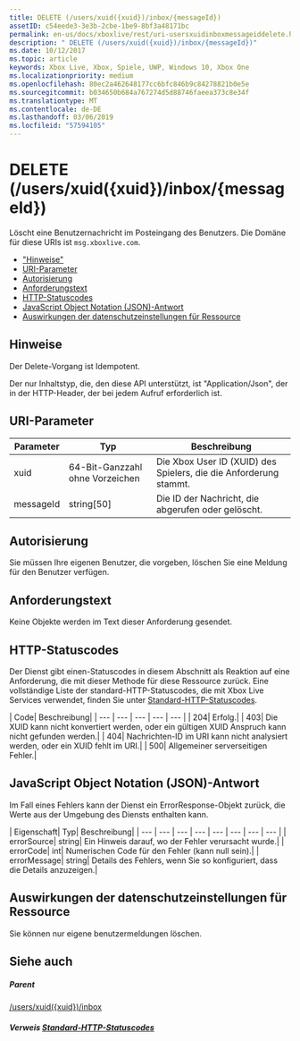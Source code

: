 ```yaml
---
title: DELETE (/users/xuid({xuid})/inbox/{messageId})
assetID: c54eede3-3e3b-2cbe-1be9-8bf3a48171bc
permalink: en-us/docs/xboxlive/rest/uri-usersxuidinboxmessageiddelete.html
description: " DELETE (/users/xuid({xuid})/inbox/{messageId})"
ms.date: 10/12/2017
ms.topic: article
keywords: Xbox Live, Xbox, Spiele, UWP, Windows 10, Xbox One
ms.localizationpriority: medium
ms.openlocfilehash: 80ec2a462648177cc6bfc846b9c84278821b0e5e
ms.sourcegitcommit: b034650b684a767274d5d88746faeea373c8e34f
ms.translationtype: MT
ms.contentlocale: de-DE
ms.lasthandoff: 03/06/2019
ms.locfileid: "57594105"
---
```

# <a name="delete-usersxuidxuidinboxmessageid"></a>DELETE (/users/xuid({xuid})/inbox/{messageId})
Löscht eine Benutzernachricht im Posteingang des Benutzers. Die Domäne für diese URIs ist `msg.xboxlive.com`.
 
  * ["Hinweise"](#ID4EV)
  * [URI-Parameter](#ID4ECB)
  * [Autorisierung](#ID4EPB)
  * [Anforderungstext](#ID4E1B)
  * [HTTP-Statuscodes](#ID4EHC)
  * [JavaScript Object Notation (JSON)-Antwort](#ID4EAE)
  * [Auswirkungen der datenschutzeinstellungen für Ressource](#ID4EYF)
 
<a id="ID4EV"></a>

 
## <a name="remarks"></a>Hinweise 
 
Der Delete-Vorgang ist Idempotent.
 
Der nur Inhaltstyp, die, den diese API unterstützt, ist "Application/Json", der in der HTTP-Header, der bei jedem Aufruf erforderlich ist. 
  
<a id="ID4ECB"></a>

 
## <a name="uri-parameters"></a>URI-Parameter 
 
| Parameter| Typ| Beschreibung| 
| --- | --- | --- | 
| xuid | 64-Bit-Ganzzahl ohne Vorzeichen | Die Xbox User ID (XUID) des Spielers, die die Anforderung stammt. | 
| messageId | string[50] | Die ID der Nachricht, die abgerufen oder gelöscht. | 
  
<a id="ID4EPB"></a>

 
## <a name="authorization"></a>Autorisierung 
 
Sie müssen Ihre eigenen Benutzer, die vorgeben, löschen Sie eine Meldung für den Benutzer verfügen.
  
<a id="ID4E1B"></a>

 
## <a name="request-body"></a>Anforderungstext 
 
Keine Objekte werden im Text dieser Anforderung gesendet.
  
<a id="ID4EHC"></a>

 
## <a name="http-status-codes"></a>HTTP-Statuscodes 
 
Der Dienst gibt einen-Statuscodes in diesem Abschnitt als Reaktion auf eine Anforderung, die mit dieser Methode für diese Ressource zurück. Eine vollständige Liste der standard-HTTP-Statuscodes, die mit Xbox Live Services verwendet, finden Sie unter [Standard-HTTP-Statuscodes](../../additional/httpstatuscodes.md).
 
| Code| Beschreibung| 
| --- | --- | --- | --- | --- | 
| 204| Erfolg.| 
| 403| Die XUID kann nicht konvertiert werden, oder ein gültigen XUID Anspruch kann nicht gefunden werden.| 
| 404| Nachrichten-ID im URI kann nicht analysiert werden, oder ein XUID fehlt im URI.| 
| 500| Allgemeiner serverseitigen Fehler.| 
  
<a id="ID4EAE"></a>

 
## <a name="javascript-object-notation-json-response"></a>JavaScript Object Notation (JSON)-Antwort 
 
Im Fall eines Fehlers kann der Dienst ein ErrorResponse-Objekt zurück, die Werte aus der Umgebung des Diensts enthalten kann.
 
| Eigenschaft| Typ| Beschreibung| 
| --- | --- | --- | --- | --- | --- | --- | --- | 
| errorSource| string| Ein Hinweis darauf, wo der Fehler verursacht wurde.| 
| errorCode| int| Numerischen Code für den Fehler (kann null sein).| 
| errorMessage| string| Details des Fehlers, wenn Sie so konfiguriert, dass die Details anzuzeigen.| 
  
<a id="ID4EYF"></a>

 
## <a name="effect-of-privacy-settings-on-resource"></a>Auswirkungen der datenschutzeinstellungen für Ressource 
 
Sie können nur eigene benutzermeldungen löschen. 
  
<a id="ID4EDG"></a>

 
## <a name="see-also"></a>Siehe auch
 
<a id="ID4EFG"></a>

 
##### <a name="parent"></a>Parent  

[/users/xuid({xuid})/inbox](uri-usersxuidinbox.md)

  
<a id="ID4ETG"></a>

 
##### <a name="reference--standard-http-status-codesadditionalhttpstatuscodesmd"></a>Verweis [Standard-HTTP-Statuscodes](../../additional/httpstatuscodes.md)

   
